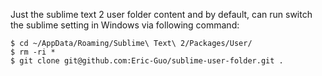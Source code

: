 Just the sublime text 2 user folder content and by default, can run switch the sublime setting in Windows via following command:

    $ cd ~/AppData/Roaming/Sublime\ Text\ 2/Packages/User/
    $ rm -ri *
    $ git clone git@github.com:Eric-Guo/sublime-user-folder.git .